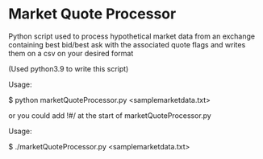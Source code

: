 # Market Quote Processor
Python script used to process hypothetical market data from an exchange containing best bid/best ask with the associated quote flags and writes them on a csv on your desired format

(Used python3.9 to write this script)

Usage:

$ python marketQuoteProcessor.py <samplemarketdata.txt>

or you could add !#/<file path to python> at the start of marketQuoteProcessor.py 

Usage:

$ ./marketQuoteProcessor.py <samplemarketdata.txt>
